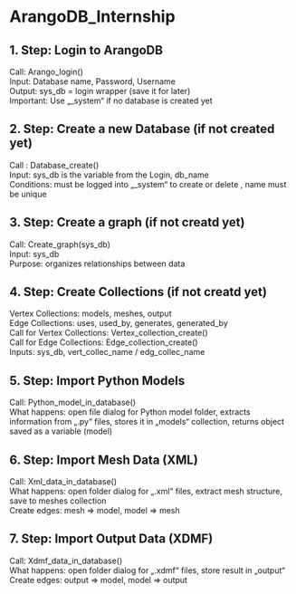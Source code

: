 # ArangoDB_Internship
## 1. Step: Login to ArangoDB
Call: Arango_login() <br>
Input: Database name, Password, Username <br>
Output: sys_db = login wrapper (save it for later) <br>
Important:
Use „_system“ if no database is created yet

## 2. Step: Create a new Database (if not created yet)
Call : Database_create() <br>
Input: sys_db is the variable from the Login, db_name <br>
Conditions: must be logged into „_system“ to create or delete , name must be unique <br>

## 3. Step: Create a graph (if not creatd yet)
Call: Create_graph(sys_db) <br>
Input: sys_db <br>
Purpose: organizes relationships between data <br>

## 4. Step: Create Collections (if not creatd yet)
Vertex Collections: models, meshes, output <br>
Edge Collections: uses, used_by, generates, generated_by <br>
Call for Vertex Collections: Vertex_collection_create() <br>
Call for Edge Collections: Edge_collection_create() <br>
Inputs: sys_db, vert_collec_name / edg_collec_name <br>

## 5. Step: Import Python Models 
Call: Python_model_in_database() <br>
What happens: open file dialog for Python model folder, extracts information from „.py“ files, stores it in „models“ collection, returns object saved as a variable (model) <br>

## 6. Step: Import Mesh Data (XML)
Call: Xml_data_in_database() <br>
What happens: open folder dialog for „.xml“ files, extract mesh structure, save to meshes collection <br>
Create edges: mesh => model, model => mesh <br>

## 7. Step: Import Output Data (XDMF)
Call: Xdmf_data_in_database() <br>
What happens: open folder dialog for „.xdmf“ files, store result in „output“ <br>
Create edges:  output => model, model => output <br>



